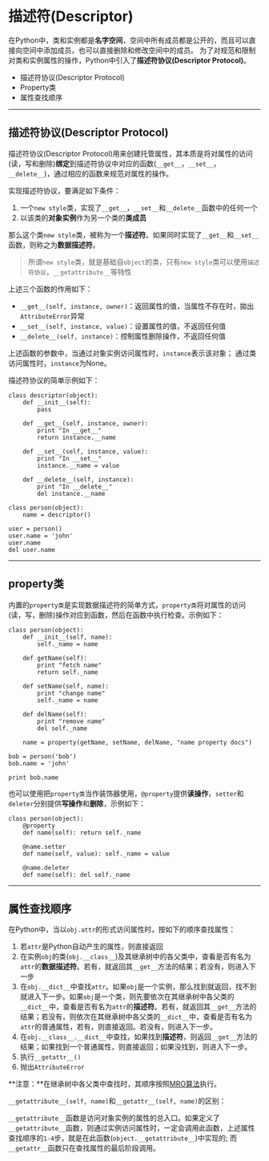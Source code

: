 # 描述符(Descriptor)

在Python中，类和实例都是**名字空间**，空间中所有成员都是公开的，而且可以直接向空间中添加成员，也可以直接删除和修改空间中的成员。
为了对规范和限制对类和实例属性的操作，Python中引入了**描述符协议(Descriptor Protocol)**。

+ 描述符协议(Descriptor Protocol)
+ Property类
+ 属性查找顺序

--------------------------------------------------------------------------------
## 描述符协议(Descriptor Protocol)

描述符协议(Descriptor Protocol)用来创建托管属性，其本质是将对属性的访问(读，写和删除)**绑定**到描述符协议中对应的函数(`__get__`，`__set__`，`__delete__`)，通过相应的函数来规范对属性的操作。

实现描述符协议，要满足如下条件：

1. 一个`new style`类，实现了`__get__`，`__set__`和`__delete__`函数中的任何一个
2. 以该类的**对象实例**作为另一个类的**类成员**

那么这个类`new style`类，被称为一个**描述符**。如果同时实现了`__get__`和`__set__`函数，则称之为**数据描述符**。

> 所谓`new style`类，就是基础自`object`的类，只有`new style`类可以使用`描述符协议`，`__getattribute__`等特性

上述三个函数的作用如下：
+ `__get__(self, instance, owner)`：返回属性的值，当属性不存在时，拋出`AttributeError`异常
+ `__set__(self, instance, value)`：设置属性的值，不返回任何值
+ `__delete__(self, instance)`：控制属性删除操作，不返回任何值

上述函数的参数中，当通过对象实例访问属性时，`instance`表示该对象； 通过类访问属性时，`instance`为None。

描述符协议的简单示例如下：
```
class descriptor(object):
	def __init__(self):
		pass

	def __get__(self, instance, owner):
		print "In __get__"
		return instance.__name
	
	def __set__(self, instance, value):
		print "In __set__"
		instance.__name = value
	
	def __delete__(self, instance):
		print "In __delete__"
		del instance.__name
	
class person(object):
	name = descriptor()

user = person()
user.name = 'john'
user.name
del user.name
```

--------------------------------------------------------------------------------
## property类

内置的`property类`是实现数据描述符的简单方式，`property类`将对属性的访问(读，写，删除)操作对应到函数，然后在函数中执行检查。示例如下：
```
class person(object):
	def __init__(self, name):
		self._name = name	
	
	def getName(self):
		print "fetch name"
		return self._name
	
	def setName(self, name):
		print "change name"
		self._name = name
	
	def delName(self):
		print "remove name"
		del self._name
	
	name = property(getName, setName, delName, "name property docs")

bob = person('bob')
bob.name = 'john'

print bob.name
```

也可以使用把`property类`当作装饰器使用，`@property`提供**读操作**，`setter`和`deleter`分别提供**写操作**和**删除**，示例如下：

```
class person(object):
	@property
	def name(self): return self._name

	@name.setter
	def name(self, value): self._name = value

	@name.deleter
	def name(self): del self._name

```

--------------------------------------------------------------------------------
## 属性查找顺序

在Python中，当以`obj.attr`的形式访问属性时，按如下的顺序查找属性：

1. 若`attr`是Python自动产生的属性，则直接返回
2. 在实例`obj`的类(`obj.__class__`)及其继承树中的各父类中，查看是否有名为`attr`的**数据描述符**。若有，就返回其`__get__`方法的结果；若没有，则进入下一步
3. 在`obj.__dict__`中查找`attr`。如果`obj`是一个实例，那么找到就返回，找不到就进入下一步。如果`obj`是一个类，则先要依次在其继承树中各父类的`__dict__`中，查看是否有名为`attr`的**描述符**。若有，就返回其`__get__`方法的结果；若没有，则依次在其继承树中各父类的`__dict__`中，查看是否有名为`attr`的普通属性，若有，则直接返回。若没有，则进入下一步。
4. 在`obj.__class__.__dict__`中查找，如果找到**描述符**，则返回`__get__`方法的结果；如果找到一个普通属性，则直接返回；如果没找到，则进入下一步。
5. 执行`__getattr__()`
6. 抛出`AttributeError`

**注意：**在继承树中各父类中查找时，其顺序按照[MRO算法](mro.md)执行。


`__getattribute__(self, name)`和`__getattr__(self, name)`的区别：

`__getattribute__`函数是访问对象实例的属性的总入口。如果定义了`__getattribute__`函数，则通过实例访问属性时，一定会调用此函数，上述属性查找顺序的`1-4`步，就是在此函数(`object.__getattribute__`)中实现的; 而`__getattr__`函数只在查找属性的最后阶段调用。

